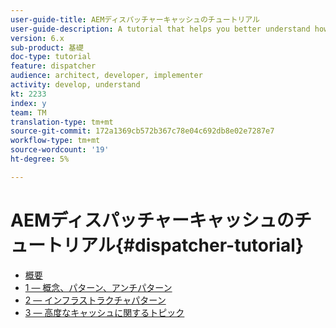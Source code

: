 ```yaml
---
user-guide-title: AEMディスパッチャーキャッシュのチュートリアル
user-guide-description: A tutorial that helps you better understand how the Dispatcher works and how you can work with it.
version: 6.x
sub-product: 基礎
doc-type: tutorial
feature: dispatcher
audience: architect, developer, implementer
activity: develop, understand
kt: 2233
index: y
team: TM
translation-type: tm+mt
source-git-commit: 172a1369cb572b367c78e04c692db8e02e7287e7
workflow-type: tm+mt
source-wordcount: '19'
ht-degree: 5%

---
```



# AEMディスパッチャーキャッシュのチュートリアル{#dispatcher-tutorial}

+ [概要](overview.md)
+ [1 — 概念、パターン、アンチパターン](chapter-1.md)
+ [2 — インフラストラクチャパターン](chapter-2.md)
+ [3 — 高度なキャッシュに関するトピック](chapter-3.md)
